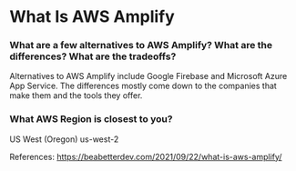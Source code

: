 # What Is AWS Amplify


### What are a few alternatives to AWS Amplify? What are the differences? What are the tradeoffs?

Alternatives to AWS Amplify include Google Firebase and Microsoft Azure App Service.  The differences mostly come down to the companies that make them and the tools they offer.

### What AWS Region is closest to you?

US West (Oregon)	us-west-2

References: https://beabetterdev.com/2021/09/22/what-is-aws-amplify/





